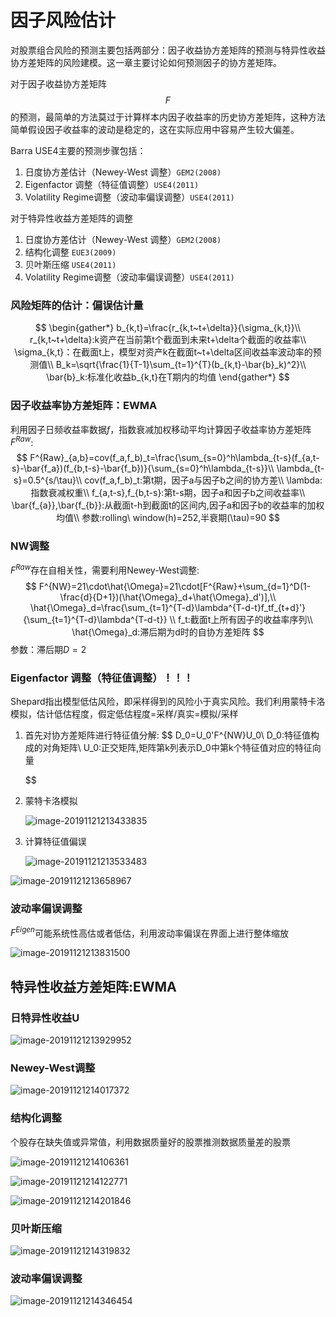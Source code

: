 # 因子风险估计

 对股票组合风险的预测主要包括两部分：因子收益协方差矩阵的预测与特异性收益协方差矩阵的风险建模。这一章主要讨论如何预测因子的协方差矩阵。



对于因子收益协方差矩阵$$F$$的预测，最简单的方法莫过于计算样本内因子收益率的历史协方差矩阵，这种方法简单假设因子收益率的波动是稳定的，这在实际应用中容易产生较大偏差。

Barra USE4主要的预测步骤包括：

1. 日度协方差估计（Newey-West 调整）`GEM2(2008)`
2. Eigenfactor 调整（特征值调整）`USE4(2011)`
3. Volatility Regime调整（波动率偏误调整）`USE4(2011)`

对于特异性收益方差矩阵的调整

1. 日度协方差估计（Newey-West 调整）`GEM2(2008)`
2. 结构化调整 `EUE3(2009)`
3. 贝叶斯压缩 `USE4(2011)`
4. Volatility Regime调整（波动率偏误调整）`USE4(2011)`

### 风险矩阵的估计：偏误估计量

$$
\begin{gather*}
b_{k,t}=\frac{r_{k,t~t+\delta}}{\sigma_{k,t}}\\
r_{k,t~t+\delta}:k资产在当前第t个截面到未来t+\delta个截面的收益率\\
\sigma_{k,t}：在截面t上，模型对资产k在截面t~t+\delta区间收益率波动率的预测值\\
B_k=\sqrt{\frac{1}{T-1}\sum_{t=1}^{T}(b_{k,t}-\bar{b}_k)^2}\\
\bar{b}_k:标准化收益b_{k,t}在T期内的均值
\end{gather*}
$$

### 因子收益率协方差矩阵：EWMA

利用因子日频收益率数据$f$，指数衰减加权移动平均计算因子收益率协方差矩阵$F^{Raw}$:
$$
F^{Raw}_{a,b}=cov(f_a,f_b)_t=\frac{\sum_{s=0}^h\lambda_{t-s}(f_{a,t-s}-\bar{f_a})(f_{b,t-s}-\bar{f_b})}{\sum_{s=0}^h\lambda_{t-s}}\\
\lambda_{t-s}=0.5^{s/\tau}\\
cov(f_a,f_b)_t:第t期，因子a与因子b之间的协方差\\
\lambda:指数衰减权重\\
f_{a,t-s},f_{b,t-s}:第t-s期，因子a和因子b之间收益率\\
\bar{f_{a}},\bar{f_{b}}:从截面t-h到截面t的区间内,因子a和因子b的收益率的加权均值\\
参数:rolling\ window(h)=252,半衰期(\tau)=90
$$

### NW调整

$F^{Raw}$存在自相关性，需要利用Newey-West调整:
$$
F^{NW}=21\cdot\hat{\Omega}=21\cdot[F^{Raw}+\sum_{d=1}^D(1-\frac{d}{D+1})(\hat{\Omega}_d+\hat{\Omega}_d')],\\
\hat{\Omega}_d=\frac{\sum_{t=1}^{T-d}\lambda^{T-d-t}f_tf_{t+d}'}{\sum_{t=1}^{T-d}\lambda^{T-d-t}}
\\
f_t:截面t上所有因子的收益率序列\\
\hat{\Omega}_d:滞后期为d时的自协方差矩阵
$$
参数：滞后期$D=2$

### Eigenfactor 调整（特征值调整）！！！

Shepard指出模型低估风险，即采样得到的风险小于真实风险。我们利用蒙特卡洛模拟，估计低估程度，假定低估程度=采样/真实=模拟/采样

1. 首先对协方差矩阵进行特征值分解:
   $$
   D_0=U_0'F^{NW}U_0\\
   D_0:特征值构成的对角矩阵\\
   U_0:正交矩阵,矩阵第k列表示D_0中第k个特征值对应的特征向量
   $$

2. 蒙特卡洛模拟

   ![image-20191121213433835](E:\GitHub\multi-factor\feng-xian-mo-xing\yin-zi-feng-xian-gu-ji.assets\image-20191121213433835.png)

3. 计算特征值偏误

   ![image-20191121213533483](E:\GitHub\multi-factor\feng-xian-mo-xing\yin-zi-feng-xian-gu-ji.assets\image-20191121213533483.png)

![image-20191121213658967](E:\GitHub\multi-factor\feng-xian-mo-xing\yin-zi-feng-xian-gu-ji.assets\image-20191121213658967.png)

### 波动率偏误调整

$F^{Eigen}$可能系统性高估或者低估，利用波动率偏误在界面上进行整体缩放

![image-20191121213831500](E:\GitHub\multi-factor\feng-xian-mo-xing\yin-zi-feng-xian-gu-ji.assets\image-20191121213831500.png)

## 特异性收益方差矩阵:EWMA

### 日特异性收益U

![image-20191121213929952](E:\GitHub\multi-factor\feng-xian-mo-xing\yin-zi-feng-xian-gu-ji.assets\image-20191121213929952.png)

### Newey-West调整

![image-20191121214017372](E:\GitHub\multi-factor\feng-xian-mo-xing\yin-zi-feng-xian-gu-ji.assets\image-20191121214017372.png)

### 结构化调整

个股存在缺失值或异常值，利用数据质量好的股票推测数据质量差的股票

![image-20191121214106361](E:\GitHub\multi-factor\feng-xian-mo-xing\yin-zi-feng-xian-gu-ji.assets\image-20191121214106361.png)

![image-20191121214122771](E:\GitHub\multi-factor\feng-xian-mo-xing\yin-zi-feng-xian-gu-ji.assets\image-20191121214122771.png)

![image-20191121214201846](E:\GitHub\multi-factor\feng-xian-mo-xing\yin-zi-feng-xian-gu-ji.assets\image-20191121214201846.png)

### 贝叶斯压缩

![image-20191121214319832](E:\GitHub\multi-factor\feng-xian-mo-xing\yin-zi-feng-xian-gu-ji.assets\image-20191121214319832.png)

### 波动率偏误调整

![image-20191121214346454](E:\GitHub\multi-factor\feng-xian-mo-xing\yin-zi-feng-xian-gu-ji.assets\image-20191121214346454.png)